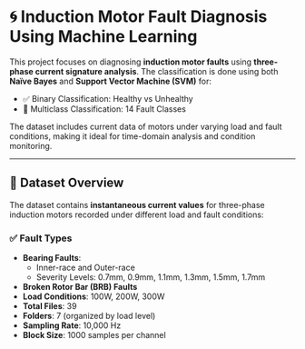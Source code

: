 # 🌀 Induction Motor Fault Diagnosis Using Machine Learning

This project focuses on diagnosing **induction motor faults** using **three-phase current signature analysis**. The classification is done using both **Naïve Bayes** and **Support Vector Machine (SVM)** for:

- ✅ Binary Classification: Healthy vs Unhealthy
- 🔢 Multiclass Classification: 14 Fault Classes

The dataset includes current data of motors under varying load and fault conditions, making it ideal for time-domain analysis and condition monitoring.

---

## 📁 Dataset Overview

The dataset contains **instantaneous current values** for three-phase induction motors recorded under different load and fault conditions:

### ✅ Fault Types

- **Bearing Faults**:
  - Inner-race and Outer-race
  - Severity Levels: 0.7mm, 0.9mm, 1.1mm, 1.3mm, 1.5mm, 1.7mm
- **Broken Rotor Bar (BRB) Faults**
- **Load Conditions**: 100W, 200W, 300W
- **Total Files**: 39
- **Folders**: 7 (organized by load level)
- **Sampling Rate**: 10,000 Hz
- **Block Size**: 1000 samples per channel




